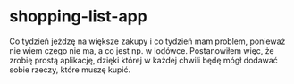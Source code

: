 # shopping-list-app

Co tydzień jeżdzę na większe zakupy i co tydzień mam problem, ponieważ nie wiem czego nie ma, a co jest np. w lodówce.
Postanowiłem więc, że zrobię prostą aplikację, dzięki której w każdej chwili będę mógł dodawać sobie rzeczy, które muszę kupić.
